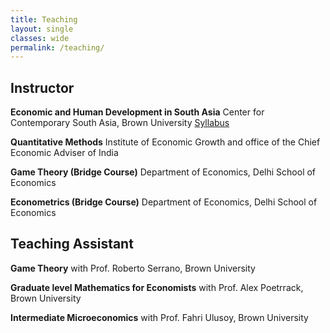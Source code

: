 ```yaml
---
title: Teaching
layout: single
classes: wide
permalink: /teaching/
---
```


## Instructor 
**Economic and Human Development in South Asia**
Center for Contemporary South Asia, Brown University
[Syllabus](https://drive.google.com/drive/u/0/folders/1-Dt-Mi0xF0OOUeFMxSUP_f6nEtTKfjer)

**Quantitative Methods** 
Institute of Economic Growth and office of the Chief Economic Adviser of India

**Game Theory (Bridge Course)**
Department of Economics, Delhi School of Economics

**Econometrics (Bridge Course)**
Department of Economics, Delhi School of Economics

## Teaching Assistant

**Game Theory**
with Prof. Roberto Serrano, Brown University

**Graduate level Mathematics for Economists**
with Prof. Alex Poetrrack, Brown University

**Intermediate Microeconomics**
with Prof. Fahri Ulusoy, Brown University

